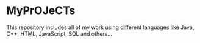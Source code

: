 # MyPrOJeCTs
This repository includes all of my work using different languages like Java, C++, HTML, JavaScript, SQL and others...
